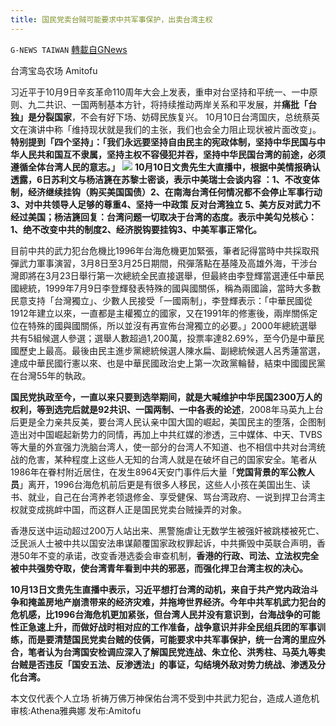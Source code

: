 ```yaml
---
title: 国民党卖台贼可能要求中共军事保护，出卖台湾主权
---
```

`G-NEWS TAIWAN` [轉載自GNews](https://gnews.org/zh-hans/1595492/)

台湾宝岛农场 Amitofu

习近平于10月9日辛亥革命110周年大会上发表，重申对台坚持和平统一、一中原则、九二共识、一国两制基本方针，将持续推动两岸关系和平发展，并**痛批「台独」是分裂国家**，不会有好下场、妨碍民族复兴。 10月10日台湾国庆，总统蔡英文在演讲中称「维持现状就是我们的主张，我们也会全力阻止现状被片面改变」。**特别提到「四个坚持」：「我们永远要坚持自由民主的宪政体制，坚持中华民国与中华人民共和国互不隶属，坚持主权不容侵犯并吞，坚持中华民国台湾的前途，必须遵循全体台湾人民的意志。」**
![](https://assets.gnews.org/wp-content/uploads/2021/10/KMTtraitors-400x225.jpg)
**10月10日文贵先生大直播中，根据中美情报确认透露，6日苏利文与杨洁篪在苏黎士密谈，表示中美瑞士会谈内容 ：1、不改变体制，经济继续挂钩（购买美国国债）2、在南海台湾任何情况都不会停止军事行动3、对中共领导人足够的尊重4、坚持一中政策 反对台湾独立 5、美方反对武力不经过美国；杨洁篪回复：台湾问题一切取决于台湾的态度。表示中美勾兑核心：1、绝不改变中共的制度2、经济脱钩要挂钩3、中美军事正常化。**

目前中共的武力犯台危機比1996年台海危機更加緊張，筆者記得當時中共採取飛彈武力軍事演習，3月8日至3月25日期間，飛彈落點在基隆及高雄外海，干涉台灣即將在3月23日舉行第一次總統全民直接選舉，但最終由李登輝當選連任中華民國總統，1999年7月9日李登輝發表特殊的國與國關係，稱為兩國論，當時大多數民意支持「台灣獨立」、少數人民接受「一國兩制」，李登輝表示：「中華民國從1912年建立以來，一直都是主權獨立的國家，又在1991年的修憲後，兩岸關係定位在特殊的國與國關係，所以並沒有再宣佈台灣獨立的必要。」2000年總統選舉共有5組候選人參選；選舉人數超過1,200萬，投票率達82.69%，至今仍是中華民國歷史上最高。最後由民主進步黨總統候選人陳水扁、副總統候選人呂秀蓮當選，達成中華民國行憲以來、也是中華民國政治史上第一次政黨輪替，結束中國國民黨在台灣55年的執政。

**国民党执政至今，一直以来只要到选举期间，就是大喊维护中华民国2300万人的权利，等到选完后就是92共识、一国两制、一中各表的论述**，2008年马英九上台后更是全力亲共反美，要台湾人民认亲中国大国的崛起，美国民主的堕落，企图制造出对中国崛起新势力的同情，再加上中共红媒的渗透，三中媒体、中天、TVBS等大量的外宣强力洗脑台湾人，使一部分的台湾人不知道、也不相信中共对台湾统战的危害，某种程度上这些人无知的台湾人就是在破坏自己的国家安全。笔者从1986年在眷村附近居住，在发生8964天安门事件后大量「**党国背景的军公教人员**」离开，1996台海危机前后更是有很多人移民，这些人小孩在美国出生、读书、就业，自己在台湾养老领退修金、享受健保、骂台湾政府、一说到捍卫台湾主权就变成挑衅中国，而这群人正是国民党卖台贼操弄的对象。

香港反送中运动超过200万人站出来、黑警施虐让无数学生被强奸被跳楼被死亡、泛民派人士被中共以国安法串谋颠覆国家政权罪起诉，中共撕毁中英联合声明，香港50年不变的承诺，改变香港选委会审查机制，**香港的行政、司法、立法权完全被中共强势夺取，使台湾青年看到中共的邪恶，而强化捍卫台湾主权的决心。**

**10月13日文贵先生直播中表示，习近平想打台湾的动机，来自于共产党内政治斗争和掩盖房地产崩溃带来的经济灾难，并拖垮世界经济。今年中共军机武力犯台的危机感，比1996台海危机更加紧张，但台湾人民并没有意识到，台海战争的可能性正急速上升，而做好战时相对应的工作准备，战争意识并非全民组兵团的军事训练，而是要清楚国民党卖台贼的伎俩，可能要求中共军事保护，统一台湾的里应外合，笔者认为台湾国安检调应深入了解国民党连战、朱立伦、洪秀柱、马英九等卖台贼是否违反「国安五法、反渗透法」的事证，勾结境外敌对势力统战、渗透及分化台湾。**

本文仅代表个人立场
祈祷万佛万神保佑台湾不受到中共武力犯台，造成人道危机
审核:Athena雅典娜 发布:Amitofu
